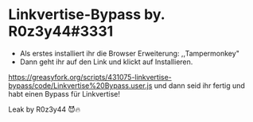 # Linkvertise-Bypass by. R0z3y44#3331

- Als erstes installiert ihr die Browser Erweiterung: ,,Tampermonkey"
- Dann geht ihr auf den Link und klickt auf Installieren.

https://greasyfork.org/scripts/431075-linkvertise-bypass/code/Linkvertise%20Bypass.user.js
und dann seid ihr fertig und habt einen Bypass für Linkvertise!

Leak by R0z3y44 😈🔥
